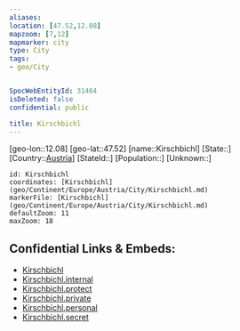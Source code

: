```yaml
---
aliases: 
location: [47.52,12.08]
mapzoom: [7,12] 
mapmarker: city 
type: City
tags:
- geo/City


SpocWebEntityId: 31464
isDeleted: false
confidential: public

title: Kirschbichl
---
```

[geo-lon::12.08]
[geo-lat::47.52]
[name::Kirschbichl]
[State::]
[Country::[Austria](geo/Continent/Europe/Austria.md)]
[StateId::]
[Population::]
[Unknown::]


```leaflet
id: Kirschbichl
coordinates: [Kirschbichl](geo/Continent/Europe/Austria/City/Kirschbichl.md)
markerFile: [Kirschbichl](geo/Continent/Europe/Austria/City/Kirschbichl.md)
defaultZoom: 11 
maxZoom: 18
```


## Confidential Links & Embeds: 
- [Kirschbichl](../../../../../../_public/geo/Continent/Europe/Austria/City/Kirschbichl.md) 
- [Kirschbichl.internal](../../../../../../_internal/geo/Continent/Europe/Austria/City/Kirschbichl.internal.md) 
- [Kirschbichl.protect](../../../../../../_protect/geo/Continent/Europe/Austria/City/Kirschbichl.protect.md) 
- [Kirschbichl.private](../../../../../../_private/geo/Continent/Europe/Austria/City/Kirschbichl.private.md) 
- [Kirschbichl.personal](../../../../../../_personal/geo/Continent/Europe/Austria/City/Kirschbichl.personal.md) 
- [Kirschbichl.secret](../../../../../../_secret/geo/Continent/Europe/Austria/City/Kirschbichl.secret.md) 
